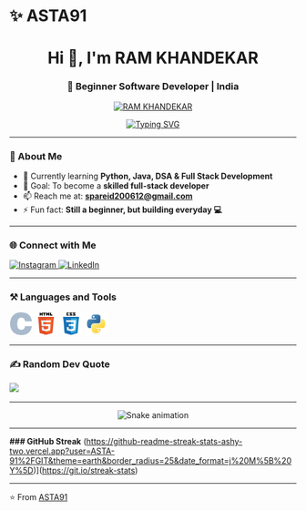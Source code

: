 # ✨ ASTA91  

<h1 align="center">Hi 👋, I'm RAM KHANDEKAR</h1>
<h3 align="center">🚀 Beginner Software Developer | India</h3>

<p align="center">
  <a href="https://github.com/ASTA91-GIT">
    <img src="https://user-images.githubusercontent.com/https://www.google.com/url?sa=i&url=https%3A%2F%2Fwww.pinterest.com%2Fpin%2Fyang-saya-simpan--752593787735412025%2F&psig=AOvVaw1YYSegVZMVYhnfp6P9e_a2&ust=1756736721513000&source=images&cd=vfe&opi=89978449&ved=0CBIQjRxqFwoTCLC-nrSgtY8DFQAAAAAdAAAAABAE.png" alt="RAM KHANDEKAR" />
  </a>
</p>

<p align="center">
  <a href="https://github.com/ASTA91-GIT/readme-typing-svg">
    <img src="https://readme-typing-svg.demolab.com?lines=Full+Stack+Web+and+App+Developer;Experienced+UI%2FUX+Designer;10%2B+years+of+coding+experience;Always+learning+new+things&font=Fira+Code&center=true&width=440&height=45&color=f75c7e&vCenter=true&pause=1000&size=22" alt="Typing SVG" />
  </a>
</p>


---

### 💫 About Me
- 🌱 Currently learning **Python, Java, DSA & Full Stack Development**  
- 🎯 Goal: To become a **skilled full-stack developer**  
- 📫 Reach me at: **spareid200612@gmail.com**  
- ⚡ Fun fact: **Still a beginner, but building everyday 💻**  

---

### 🌐 Connect with Me
<p align="left">
<a href="https://instagram.com/ram_k_72" target="_blank">
  <img src="https://img.shields.io/badge/Instagram-%23E4405F.svg?logo=Instagram&logoColor=white" alt="Instagram"/>
</a>
<a href="http://www.linkedin.com/in/ram-khandekar" target="_blank">
  <img src="https://img.shields.io/badge/LinkedIn-%230077B5.svg?logo=linkedin&logoColor=white" alt="LinkedIn"/>
</a>
</p>

---

### ⚒️ Languages and Tools
<p>
  <img src="https://raw.githubusercontent.com/devicons/devicon/master/icons/c/c-original.svg" alt="C" width="40" height="40"/> 
  <img src="https://raw.githubusercontent.com/devicons/devicon/master/icons/html5/html5-original-wordmark.svg" alt="HTML5" width="40" height="40"/> 
  <img src="https://raw.githubusercontent.com/devicons/devicon/master/icons/css3/css3-original-wordmark.svg" alt="CSS3" width="40" height="40"/> 
  <img src="https://raw.githubusercontent.com/devicons/devicon/master/icons/python/python-original.svg" alt="Python" width="40" height="40"/> 
</p>

---

### ✍️ Random Dev Quote
![](https://quotes-github-readme.vercel.app/api?type=horizontal&theme=radical)



---

<!-- Snake Game Repo View -->

<div align="center">
  <img src="https://profile-readme-generator.com/assets/snake.svg" alt="Snake animation" />
</div>

---

**### GitHub Streak**
(https://github-readme-streak-stats-ashy-two.vercel.app?user=ASTA-91%2FGIT&theme=earth&border_radius=25&date_format=j%20M%5B%20Y%5D)](https://git.io/streak-stats)

---
⭐ From [ASTA91](https://github.com/astagit-91)
